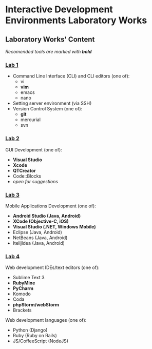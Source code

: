 # Interactive Development Environments Laboratory Works

## Laboratory Works' Content

_Recomended tools are marked with **bold**_

### [Lab 1](https://github.com/TUM-FAF/IDE/blob/master/MIDPS_LAB_1.md)
- Command Line Interface (CLI) and CLI editors (one of):
  - vi
  - **vim**
  - emacs
  - nano
- Setting server environment (via SSH)
- Version Control System (one of):
  - **git**
  - mercurial
  - svn

### [Lab 2](https://github.com/TUM-FAF/IDE/blob/master/MIDPS_LAB_2.md)
GUI Development (one of):
  - **Visual Studio**
  - **Xcode**
  - **QTCreator**
  - Code::Blocks
  - _open for suggestions_

### [Lab 3](https://github.com/TUM-FAF/IDE/blob/master/MIDPS_LAB_3.md)
Mobile Applications Development (one of):
  - **Android Studio (Java, Android)**
  - **XCode (Objective-C, iOS)**
  - **Visual Studio (.NET, Windows Mobile)**
  - Eclipse (Java, Android)
  - NetBeans (Java, Android)
  - ItelijIdea (Java, Android)

### [Lab 4](https://github.com/TUM-FAF/IDE/blob/master/MIDPS_LAB_4.md)
Web development IDEs/text editors (one of):
  - Sublime Text 3
  - **RubyMine**
  - **PyCharm**
  - Komodo
  - Coda
  - **phpStorm/webStorm**
  - Brackets

Web development languages (one of):
  - Python (Django)
  - Ruby (Ruby on Rails)
  - JS/CoffeeScript (NodeJS)
